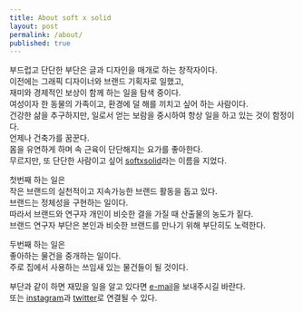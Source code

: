 ```yaml
---
title: About soft x solid
layout: post
permalink: /about/
published: true
---
```


<p> 부드럽고 단단한 부단은 글과 디자인을 매개로 하는 창작자이다.<br>
  이전에는 그래픽 디자이너와 브랜드 기획자로 일했고,<br>
  재미와 경제적인 보상이 함께 하는 일을 탐색 중이다.<br> 
  여성이자 한 동물의 가족이고, 환경에 덜 해를 끼치고 싶어 하는 사람이다.<br>
  건강한 삶을 추구하지만, 일로서 얻는 보람을 중시하여 항상 일을 하고 있는 것이 함정이다.<br>
  언제나 건축가를 꿈꾼다.<br>
  몸을 유연하게 하며 속 근육이 단단해지는 요가를 좋아한다.<br>
  무르지만, 또 단단한 사람이고 싶어 <a href="https://softxsolid.github.io/blog">softxsolid</a>라는 이름을 지었다.<br> 
</p>

<p> 첫번째 하는 일은 <br>
  작은 브랜드의 실천적이고 지속가능한 브랜드 활동을 돕고 있다.<br>
  브랜드는 정체성을 구현하는 일이다.<br>
  따라서 브랜드와 연구자 개인이 비슷한 결을 가질 때 산출물의 농도가 짙다.<br>
  브랜드 연구자 부단은 본인과 비슷한 브랜드를 만나기 위해 부단히도 노력한다.<br>
</p>

<p> 두번째 하는 일은 <br>
  좋아하는 물건을 중개하는 일이다.<br>
  주로 집에서 사용하는 쓰임새 있는 물건들이 될 것이다.<br>
</p>

<p> 부단과 같이 하면 재밌을 일을 알고 있다면 <a href="mailto:softxsolid@gmail.com">e-mail</a>을 보내주시길 바란다.<br> 
  또는 <a href="https://www.instagram.com/softxsolid/">instagram</a>과 <a href="https://twitter.com/softxsolid">twitter</a>로 연결될 수 있다.
</p>
